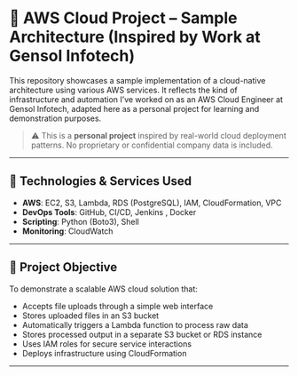 # 🚀 AWS Cloud Project – Sample Architecture (Inspired by Work at Gensol Infotech)

This repository showcases a sample implementation of a cloud-native architecture using various AWS services. It reflects the kind of infrastructure and automation I’ve worked on as an AWS Cloud Engineer at Gensol Infotech, adapted here as a personal project for learning and demonstration purposes.

> ⚠️ This is a **personal project** inspired by real-world cloud deployment patterns. No proprietary or confidential company data is included.

---

## 🔧 Technologies & Services Used

- **AWS**: EC2, S3, Lambda, RDS (PostgreSQL), IAM, CloudFormation, VPC
- **DevOps Tools**: GitHub, CI/CD, Jenkins , Docker 
- **Scripting**: Python (Boto3), Shell
- **Monitoring**: CloudWatch

---

## 📌 Project Objective

To demonstrate a scalable AWS cloud solution that:
- Accepts file uploads through a simple web interface
- Stores uploaded files in an S3 bucket
- Automatically triggers a Lambda function to process raw data
- Stores processed output in a separate S3 bucket or RDS instance
- Uses IAM roles for secure service interactions
- Deploys infrastructure using CloudFormation

---


